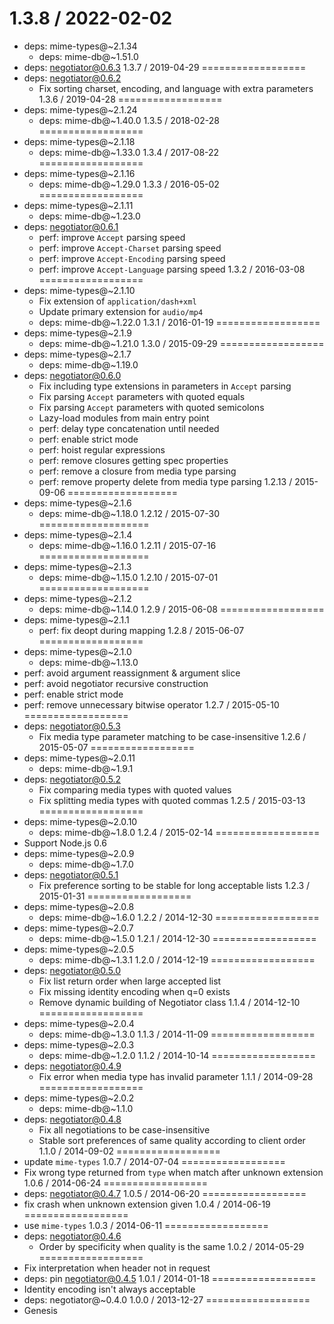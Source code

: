 1.3.8 / 2022-02-02
==================
  * deps: mime-types@~2.1.34
    - deps: mime-db@~1.51.0
  * deps: negotiator@0.6.3
1.3.7 / 2019-04-29
==================
  * deps: negotiator@0.6.2
    - Fix sorting charset, encoding, and language with extra parameters
1.3.6 / 2019-04-28
==================
  * deps: mime-types@~2.1.24
    - deps: mime-db@~1.40.0
1.3.5 / 2018-02-28
==================
  * deps: mime-types@~2.1.18
    - deps: mime-db@~1.33.0
1.3.4 / 2017-08-22
==================
  * deps: mime-types@~2.1.16
    - deps: mime-db@~1.29.0
1.3.3 / 2016-05-02
==================
  * deps: mime-types@~2.1.11
    - deps: mime-db@~1.23.0
  * deps: negotiator@0.6.1
    - perf: improve `Accept` parsing speed
    - perf: improve `Accept-Charset` parsing speed
    - perf: improve `Accept-Encoding` parsing speed
    - perf: improve `Accept-Language` parsing speed
1.3.2 / 2016-03-08
==================
  * deps: mime-types@~2.1.10
    - Fix extension of `application/dash+xml`
    - Update primary extension for `audio/mp4`
    - deps: mime-db@~1.22.0
1.3.1 / 2016-01-19
==================
  * deps: mime-types@~2.1.9
    - deps: mime-db@~1.21.0
1.3.0 / 2015-09-29
==================
  * deps: mime-types@~2.1.7
    - deps: mime-db@~1.19.0
  * deps: negotiator@0.6.0
    - Fix including type extensions in parameters in `Accept` parsing
    - Fix parsing `Accept` parameters with quoted equals
    - Fix parsing `Accept` parameters with quoted semicolons
    - Lazy-load modules from main entry point
    - perf: delay type concatenation until needed
    - perf: enable strict mode
    - perf: hoist regular expressions
    - perf: remove closures getting spec properties
    - perf: remove a closure from media type parsing
    - perf: remove property delete from media type parsing
1.2.13 / 2015-09-06
===================
  * deps: mime-types@~2.1.6
    - deps: mime-db@~1.18.0
1.2.12 / 2015-07-30
===================
  * deps: mime-types@~2.1.4
    - deps: mime-db@~1.16.0
1.2.11 / 2015-07-16
===================
  * deps: mime-types@~2.1.3
    - deps: mime-db@~1.15.0
1.2.10 / 2015-07-01
===================
  * deps: mime-types@~2.1.2
    - deps: mime-db@~1.14.0
1.2.9 / 2015-06-08
==================
  * deps: mime-types@~2.1.1
    - perf: fix deopt during mapping
1.2.8 / 2015-06-07
==================
  * deps: mime-types@~2.1.0
    - deps: mime-db@~1.13.0
  * perf: avoid argument reassignment & argument slice
  * perf: avoid negotiator recursive construction
  * perf: enable strict mode
  * perf: remove unnecessary bitwise operator
1.2.7 / 2015-05-10
==================
  * deps: negotiator@0.5.3
    - Fix media type parameter matching to be case-insensitive
1.2.6 / 2015-05-07
==================
  * deps: mime-types@~2.0.11
    - deps: mime-db@~1.9.1
  * deps: negotiator@0.5.2
    - Fix comparing media types with quoted values
    - Fix splitting media types with quoted commas
1.2.5 / 2015-03-13
==================
  * deps: mime-types@~2.0.10
    - deps: mime-db@~1.8.0
1.2.4 / 2015-02-14
==================
  * Support Node.js 0.6
  * deps: mime-types@~2.0.9
    - deps: mime-db@~1.7.0
  * deps: negotiator@0.5.1
    - Fix preference sorting to be stable for long acceptable lists
1.2.3 / 2015-01-31
==================
  * deps: mime-types@~2.0.8
    - deps: mime-db@~1.6.0
1.2.2 / 2014-12-30
==================
  * deps: mime-types@~2.0.7
    - deps: mime-db@~1.5.0
1.2.1 / 2014-12-30
==================
  * deps: mime-types@~2.0.5
    - deps: mime-db@~1.3.1
1.2.0 / 2014-12-19
==================
  * deps: negotiator@0.5.0
    - Fix list return order when large accepted list
    - Fix missing identity encoding when q=0 exists
    - Remove dynamic building of Negotiator class
1.1.4 / 2014-12-10
==================
  * deps: mime-types@~2.0.4
    - deps: mime-db@~1.3.0
1.1.3 / 2014-11-09
==================
  * deps: mime-types@~2.0.3
    - deps: mime-db@~1.2.0
1.1.2 / 2014-10-14
==================
  * deps: negotiator@0.4.9
    - Fix error when media type has invalid parameter
1.1.1 / 2014-09-28
==================
  * deps: mime-types@~2.0.2
    - deps: mime-db@~1.1.0
  * deps: negotiator@0.4.8
    - Fix all negotiations to be case-insensitive
    - Stable sort preferences of same quality according to client order
1.1.0 / 2014-09-02
==================
  * update `mime-types`
1.0.7 / 2014-07-04
==================
  * Fix wrong type returned from `type` when match after unknown extension
1.0.6 / 2014-06-24
==================
  * deps: negotiator@0.4.7
1.0.5 / 2014-06-20
==================
 * fix crash when unknown extension given
1.0.4 / 2014-06-19
==================
  * use `mime-types`
1.0.3 / 2014-06-11
==================
  * deps: negotiator@0.4.6
    - Order by specificity when quality is the same
1.0.2 / 2014-05-29
==================
  * Fix interpretation when header not in request
  * deps: pin negotiator@0.4.5
1.0.1 / 2014-01-18
==================
  * Identity encoding isn't always acceptable
  * deps: negotiator@~0.4.0
1.0.0 / 2013-12-27
==================
  * Genesis
